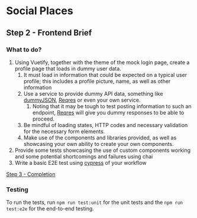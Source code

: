 # Social Places
## Step 2 - Frontend Brief
### What to do?
1. Using Vuetify, together with the theme of the mock login page, create a profile page that loads in dummy user data.
   1. It must load in information that could be expected on a typical user profile; this includes a profile picture, name, as well as other information
   2. Use a service to provide dummy API data, something like [dummyJSON](https://dummyjson.com/), [Reqres](https://reqres.in/) or even your own service.
      1. Noting that it may be tough to test posting information to such an endpoint, [Reqres](https://reqres.in/) will give you dummy responses to be able to proceed.
   3. Be mindful of loading states, HTTP codes and necessary validation for the necessary form elements.
   4. Make use of the components and libraries provided, as well as showcasing your own ability to create your own components.
2. Provide some tests showcasing the use of custom components working and some potential shortcomings and failures using chai
3. Write a basic E2E test using [cypress](https://www.cypress.io/) of your workflow

[Step 3 - Completion](./Step%203%20-%20Completion.md)

### Testing
To run the tests, run `npm run test:unit` for the unit tests and the `npm run test:e2e` for the end-to-end testing.
